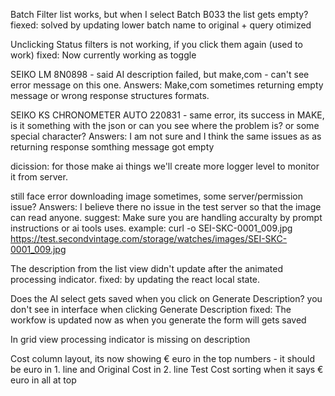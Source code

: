 Batch Filter list works, but when I select Batch B033 the list gets empty?
fiexed: solved by updating lower batch name to original + query otimized

Unclicking Status filters is not working, if you click them again (used to work)
fixed: Now currently working as toggle

SEIKO LM 8N0898 - said AI description failed, but make,com - can't see error message on this one.
Answers: Make,com sometimes returning empty message or wrong response structures formats.

SEIKO KS CHRONOMETER AUTO 220831 - same error, its success in MAKE, is it something with the json or can you see where the problem is? or some special character?
Answers: I am not sure and I think the same issues as as returning response somthing message got empty

dicission: for those make ai things we'll create more logger level to monitor it from server.

still face error downloading image sometimes, some server/permission issue?
Answers: I believe there no issue in the test server so that the image can read anyone.
suggest: Make sure you are handling accuralty by prompt instructions or ai tools uses.
example: curl -o SEI-SKC-0001_009.jpg https://test.secondvintage.com/storage/watches/images/SEI-SKC-0001_009.jpg

The description from the list view didn't update after the animated processing indicator.
fixed: by updating the react local state.

Does the AI select gets saved when you click on Generate Description? you don't see in interface when clicking Generate Description
fixed: The workfow is updated now as when you generate the form will gets saved

In grid view processing indicator is missing on description

Cost column layout, its now showing € euro in the top numbers - it should be euro in 1. line and Original Cost in 2. line
Test Cost sorting when it says € euro in all at top
